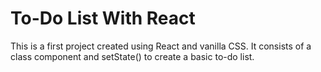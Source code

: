 # To-Do List With React

This is a first project created using React and vanilla CSS. It consists of a class component and setState() to create a basic to-do list.